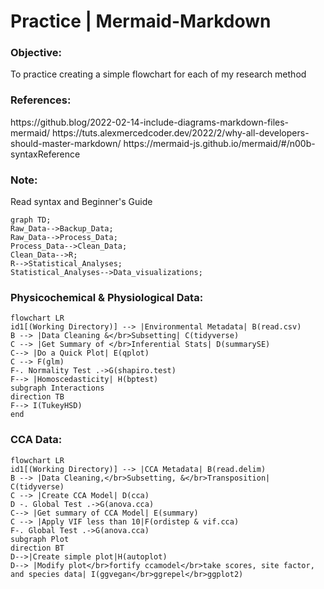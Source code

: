 # Practice | Mermaid-Markdown
 
<h3 align="left">Objective:</h3>
  To practice creating a simple flowchart for each of my research method
  
<h3 align="left">References:</h3>
  https://github.blog/2022-02-14-include-diagrams-markdown-files-mermaid/
  https://tuts.alexmercedcoder.dev/2022/2/why-all-developers-should-master-markdown/
  https://mermaid-js.github.io/mermaid/#/n00b-syntaxReference
  
<h3 align="left">Note:</h3>
  Read syntax and Beginner's Guide
  
  ```mermaid
  graph TD;
  Raw_Data-->Backup_Data;
  Raw_Data-->Process_Data;
  Process_Data-->Clean_Data;
  Clean_Data-->R;
  R-->Statistical_Analyses;
  Statistical_Analyses-->Data_visualizations;
  ```
  
<h3 align="left">Physicochemical & Physiological Data:</h3>
  
```mermaid
flowchart LR
id1[(Working Directory)] --> |Environmental Metadata| B(read.csv)
B --> |Data Cleaning &</br>Subsetting| C(tidyverse)
C --> |Get Summary of </br>Inferential Stats| D(summarySE)
C--> |Do a Quick Plot| E(qplot)
C --> F(glm)
F-. Normality Test .->G(shapiro.test)
F--> |Homoscedasticity| H(bptest)
subgraph Interactions
direction TB
F--> I(TukeyHSD)
end

```

<h3 align="left">CCA Data:</h3>

```mermaid
flowchart LR
id1[(Working Directory)] --> |CCA Metadata| B(read.delim)
B --> |Data Cleaning,</br>Subsetting, &</br>Transposition| C(tidyverse)
C --> |Create CCA Model| D(cca)
D -. Global Test .->G(anova.cca)
C--> |Get summary of CCA Model| E(summary)
C --> |Apply VIF less than 10|F(ordistep & vif.cca)
F-. Global Test .->G(anova.cca)
subgraph Plot
direction BT
D-->|Create simple plot|H(autoplot)
D--> |Modify plot</br>fortify ccamodel</br>take scores, site factor, and species data| I(ggvegan</br>ggrepel</br>ggplot2)

```
